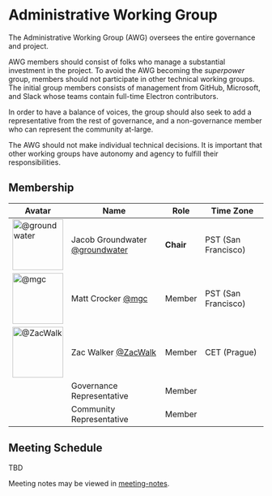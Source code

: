 # Administrative Working Group

The Administrative Working Group (AWG) oversees the entire governance and project.

AWG members should consist of folks who manage a substantial investment in the project.
To avoid the AWG becoming the _superpower_ group,
members should not participate in other technical working groups.
The initial group members consists of management from GitHub, Microsoft, and Slack whose teams contain full-time Electron contributors.

In order to have a balance of voices,
the group should also seek to add a representative from the rest of governance,
and a non-governance member who can represent the community at-large.

The AWG should not make individual technical decisions.
It is important that other working groups have autonomy and agency to fulfill their responsibilities.

## Membership

| Avatar | Name | Role | Time Zone |
| -------------------------------------------|----------------------|----------------------------| -------- |
| <img src="https://github.com/groundwater.png" width=100 alt="@groundwater">  | Jacob Groundwater [@groundwater](https://github.com/groundwater) | **Chair** | PST (San Francisco) |
| <img src="https://github.com/mgc.png" width=100 alt="@mgc">  | Matt Crocker [@mgc](https://github.com/mgc) | Member | PST (San Francisco) |
| <img src="https://github.com/ZacWalk.png" width=100 alt="@ZacWalk">  | Zac Walker [@ZacWalk](https://github.com/ZacWalk) | Member | CET (Prague) |
| | Governance Representative | Member | |
| | Community Representative | Member | |

## Meeting Schedule

TBD <!-- likely **Sync Meeting** Monthly @ 9:00AM PST -->

Meeting notes may be viewed in [meeting-notes](meeting-notes).
